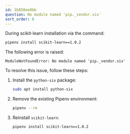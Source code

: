 ```yaml
---
id: 1b858ee8bb
question: No module named 'pip._vendor.six'
sort_order: 6
---
```


During scikit-learn installation via the command:

```bash
pipenv install scikit-learn==1.0.2
```

The following error is raised:

```
ModuleNotFoundError: No module named 'pip._vendor.six'
```

To resolve this issue, follow these steps:

1. Install the `python-six` package:
   
   ```bash
   sudo apt install python-six
   ```

2. Remove the existing Pipenv environment:
   
   ```bash
   pipenv --rm
   ```

3. Reinstall `scikit-learn`:

   ```bash
   pipenv install scikit-learn==1.0.2
   ```
